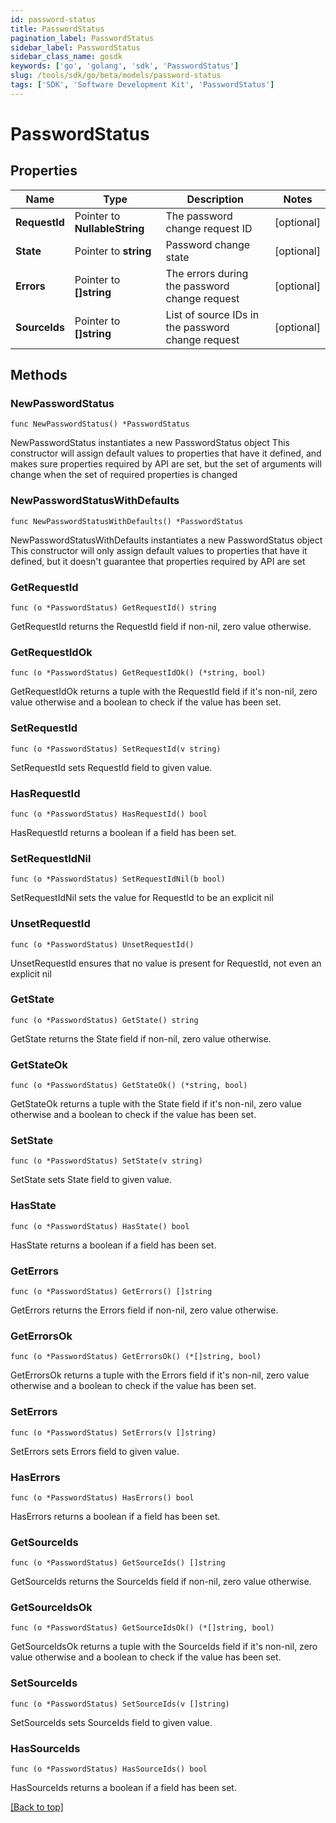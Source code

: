 ```yaml
---
id: password-status
title: PasswordStatus
pagination_label: PasswordStatus
sidebar_label: PasswordStatus
sidebar_class_name: gosdk
keywords: ['go', 'golang', 'sdk', 'PasswordStatus'] 
slug: /tools/sdk/go/beta/models/password-status
tags: ['SDK', 'Software Development Kit', 'PasswordStatus']
---
```


# PasswordStatus

## Properties

Name | Type | Description | Notes
------------ | ------------- | ------------- | -------------
**RequestId** | Pointer to **NullableString** | The password change request ID | [optional] 
**State** | Pointer to **string** | Password change state | [optional] 
**Errors** | Pointer to **[]string** | The errors during the password change request | [optional] 
**SourceIds** | Pointer to **[]string** | List of source IDs in the password change request | [optional] 

## Methods

### NewPasswordStatus

`func NewPasswordStatus() *PasswordStatus`

NewPasswordStatus instantiates a new PasswordStatus object
This constructor will assign default values to properties that have it defined,
and makes sure properties required by API are set, but the set of arguments
will change when the set of required properties is changed

### NewPasswordStatusWithDefaults

`func NewPasswordStatusWithDefaults() *PasswordStatus`

NewPasswordStatusWithDefaults instantiates a new PasswordStatus object
This constructor will only assign default values to properties that have it defined,
but it doesn't guarantee that properties required by API are set

### GetRequestId

`func (o *PasswordStatus) GetRequestId() string`

GetRequestId returns the RequestId field if non-nil, zero value otherwise.

### GetRequestIdOk

`func (o *PasswordStatus) GetRequestIdOk() (*string, bool)`

GetRequestIdOk returns a tuple with the RequestId field if it's non-nil, zero value otherwise
and a boolean to check if the value has been set.

### SetRequestId

`func (o *PasswordStatus) SetRequestId(v string)`

SetRequestId sets RequestId field to given value.

### HasRequestId

`func (o *PasswordStatus) HasRequestId() bool`

HasRequestId returns a boolean if a field has been set.

### SetRequestIdNil

`func (o *PasswordStatus) SetRequestIdNil(b bool)`

 SetRequestIdNil sets the value for RequestId to be an explicit nil

### UnsetRequestId
`func (o *PasswordStatus) UnsetRequestId()`

UnsetRequestId ensures that no value is present for RequestId, not even an explicit nil
### GetState

`func (o *PasswordStatus) GetState() string`

GetState returns the State field if non-nil, zero value otherwise.

### GetStateOk

`func (o *PasswordStatus) GetStateOk() (*string, bool)`

GetStateOk returns a tuple with the State field if it's non-nil, zero value otherwise
and a boolean to check if the value has been set.

### SetState

`func (o *PasswordStatus) SetState(v string)`

SetState sets State field to given value.

### HasState

`func (o *PasswordStatus) HasState() bool`

HasState returns a boolean if a field has been set.

### GetErrors

`func (o *PasswordStatus) GetErrors() []string`

GetErrors returns the Errors field if non-nil, zero value otherwise.

### GetErrorsOk

`func (o *PasswordStatus) GetErrorsOk() (*[]string, bool)`

GetErrorsOk returns a tuple with the Errors field if it's non-nil, zero value otherwise
and a boolean to check if the value has been set.

### SetErrors

`func (o *PasswordStatus) SetErrors(v []string)`

SetErrors sets Errors field to given value.

### HasErrors

`func (o *PasswordStatus) HasErrors() bool`

HasErrors returns a boolean if a field has been set.

### GetSourceIds

`func (o *PasswordStatus) GetSourceIds() []string`

GetSourceIds returns the SourceIds field if non-nil, zero value otherwise.

### GetSourceIdsOk

`func (o *PasswordStatus) GetSourceIdsOk() (*[]string, bool)`

GetSourceIdsOk returns a tuple with the SourceIds field if it's non-nil, zero value otherwise
and a boolean to check if the value has been set.

### SetSourceIds

`func (o *PasswordStatus) SetSourceIds(v []string)`

SetSourceIds sets SourceIds field to given value.

### HasSourceIds

`func (o *PasswordStatus) HasSourceIds() bool`

HasSourceIds returns a boolean if a field has been set.


[[Back to top]](#) 


